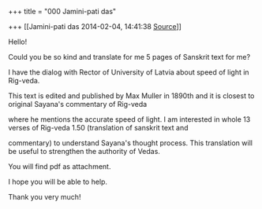+++
title = "000 Jamini-pati das"

+++
[[Jamini-pati das	2014-02-04, 14:41:38 [Source](https://groups.google.com/g/samskrita/c/1qZ4pipTsmw)]]



Hello!

  

Could you be so kind and translate for me 5 pages of Sanskrit text for me?

  

I have the dialog with Rector of University of Latvia about speed of light in Rig-veda.  

This text is edited and published by Max Muller in 1890th and it is closest to original Sayana's commentary of Rig-veda

where he mentions the accurate speed of light. I am interested in whole 13 verses of Rig-veda 1.50 (translation of sanskrit text and

commentary) to understand Sayana's thought process. This translation will be useful to strengthen the authority of Vedas.

  

You will find pdf as attachment.

  

I hope you will be able to help.

  

Thank you very much!

